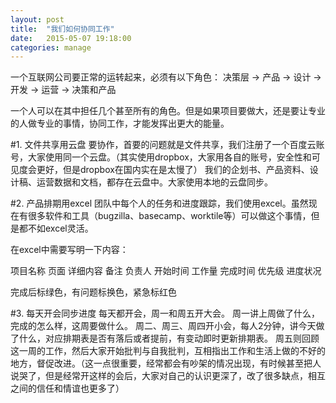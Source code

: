 ```yaml
---
layout: post
title:  "我们如何协同工作"
date:   2015-05-07 19:18:00
categories: manage
---
```


一个互联网公司要正常的运转起来，必须有以下角色：
决策层 -> 产品 -> 设计 -> 开发 -> 运营 -> 决策和产品

一个人可以在其中担任几个甚至所有的角色。但是如果项目要做大，还是要让专业的人做专业的事情，协同工作，才能发挥出更大的能量。

#1. 文件共享用云盘
要协作，首要的问题就是文件共享，我们注册了一个百度云账号，大家使用同一个云盘。（其实使用dropbox，大家用各自的账号，安全性和可见度会更好，但是dropbox在国内实在是太慢了）
我们的企划书、产品资料、设计稿、运营数据和文档，都存在云盘中。大家使用本地的云盘同步。

#2. 产品排期用excel
团队中每个人的任务和进度跟踪，我们使用excel。虽然现在有很多软件和工具（bugzilla、basecamp、worktile等）可以做这个事情，但是都不如excel灵活。

在excel中需要写明一下内容：

项目名称	页面	详细内容	备注	负责人	开始时间	工作量	完成时间	优先级	进度状况

完成后标绿色，有问题标换色，紧急标红色

#3. 每天开会同步进度
每天都开会，周一和周五开大会。
周一讲上周做了什么，完成的怎么样，这周要做什么。
周二、周三、周四开小会，每人2分钟，讲今天做了什么，对应排期表是否有落后或者提前，有变动即时更新排期表。
周五则回顾这一周的工作，然后大家开始批判与自我批判，互相指出工作和生活上做的不好的地方，督促改进。（这一点很重要，经常都会有吵架的情况出现，有时候甚至把人说哭了，但是经常开这样的会后，大家对自己的认识更深了，改了很多缺点，相互之间的信任和情谊也更多了）



